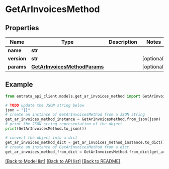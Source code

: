 # GetArInvoicesMethod


## Properties

Name | Type | Description | Notes
------------ | ------------- | ------------- | -------------
**name** | **str** |  | 
**version** | **str** |  | [optional] 
**params** | [**GetArInvoicesMethodParams**](GetArInvoicesMethodParams.md) |  | [optional] 

## Example

```python
from entrata_api_client.models.get_ar_invoices_method import GetArInvoicesMethod

# TODO update the JSON string below
json = "{}"
# create an instance of GetArInvoicesMethod from a JSON string
get_ar_invoices_method_instance = GetArInvoicesMethod.from_json(json)
# print the JSON string representation of the object
print(GetArInvoicesMethod.to_json())

# convert the object into a dict
get_ar_invoices_method_dict = get_ar_invoices_method_instance.to_dict()
# create an instance of GetArInvoicesMethod from a dict
get_ar_invoices_method_from_dict = GetArInvoicesMethod.from_dict(get_ar_invoices_method_dict)
```
[[Back to Model list]](../README.md#documentation-for-models) [[Back to API list]](../README.md#documentation-for-api-endpoints) [[Back to README]](../README.md)


